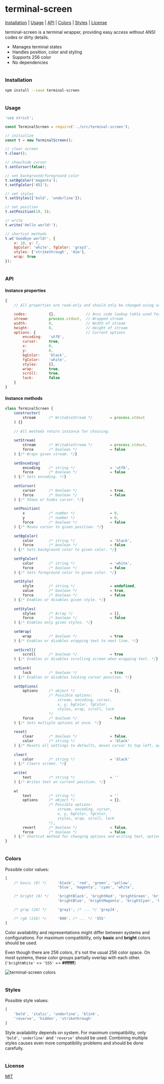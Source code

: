 # terminal-screen

[Installation](#installation) |
[Usage](#usage) |
[API](#api) |
[Colors](#colors) |
[Styles](#styles) |
[License](#license)

terminal-screen is a terminal wrapper, providing easy access without ANSI codes or dirty details.
- Manages terminal states
- Handles position, color and styling
- Supports 256 color
- No dependencies

# []()

### Installation
```bash
npm install --save terminal-screen
```

# []()

### Usage
```javascript
'use strict';

const TerminalScreen = require('../src/terminal-screen');

// initialize
const t = new TerminalScreen();

// clear screen
t.clear();

// show/hide cursor
t.setCursor(false);

// set background/foreground color
t.setBgColor('magenta');
t.setFgColor('451');

// set styles
t.setStyles(['bold', 'underline']);

// set position
t.setPosition(10, 5);

// write
t.write('Hello world!');

// shortcut methods
t.w('Goodbye world!', {
    x: 10, y: 7,
    bgColor: 'white', fgColor: 'gray3',
    styles: ['strikethrough', 'dim'],
    wrap: true
});
```

# []()

### API
#### Instance properties
```javascript
{
    // All properties are read-only and should only be changed using setter methods.

    codes:          {},              // Ansi code lookup table used for operations
    stream:         process.stdout,  // Wrapped stream
    width:          0,               // Width of stream
    height:         0,               // Height of stream
    options: {                       // Current options
        encoding:   'utf8',
        cursor:     true,
        x:          0,
        y:          0,
        bgColor:    'black',
        fgColor:    'white',
        styles:     [],
        wrap:       true,
        scroll:     true,
        lock:       false
    }
}
```

#### Instance methods
```javascript
class TerminalScreen {
    constructor(
        stream      /* WritableStream */        = process.stdout        // Stream to wrap
    ) {}
    
    // All methods return instance for chaining.
    
    setStream(
        stream      /* WritableStream */        = process.stdout,       // Stream to wrap
        force       /* boolean */               = false                 // Force change
    ) {/* Wraps given stream. */}
    
    setEncoding(
        encoding    /* string */                = 'utf8',               // Encoding to set
        force       /* boolean */               = false                 // Force change
    ) {/* Sets encoding. */}
    
    setCursor(
        cursor      /* boolean */               = true,                 // Cursor status
        force       /* boolean */               = false                 // Force change
    ) {/* Shows or hides cursor. */}
    
    setPosition(
        x           /* number */                = 0,                    // Zero-indexed X coordinate
        y           /* number */                = 0,                    // Zero-indexed Y coordinate
        force       /* boolean */               = false                 // Force change
    ) {/* Moves cursor to given position. */}
    
    setBgColor(
        color       /* string */                = 'black',              // Color name
        force       /* boolean */               = false                 // Force change
    ) {/* Sets background color to given color. */}
    
    setFgColor(
        color       /* string */                = 'white',              // Color name
        force       /* boolean */               = false                 // Force change
    ) {/* Sets foreground color to given color. */}
    
    setStyle(
        style       /* string */                = undefined,            // Style name
        value       /* boolean */               = true,                 // Style status
        force       /* boolean */               = false                 // Force change
    ) {/* Enables or disables given style. */}
    
    setStyles(
        styles      /* Array */                 = [],                   // Array of style names
        force       /* boolean */               = false                 // Force change
    ) {/* Enables only given styles. */}
    
    setWrap(
        wrap        /* boolean */               = true                  // wrap status
    ) {/* Enables or disables wrapping text to next line. */}
    
    setScroll(
        scroll      /* boolean */               = true                  // scroll status
    ) {/* Enables or disables scrolling screen when wrapping text. */}
    
    setLock(
        lock        /* boolean */               = true                  // lock status
    ) {/* Enables or disables locking cursor position. */}
    
    setOptions(
        options     /* object */                = {},                   // Key/value pairs of objects
                    /* Possible options:
                        stream, encoding, cursor,
                        x, y, bgColor, fgColor,
                        styles, wrap, scroll, lock
                    */
        force       /* boolean */               = false                 // Force change
    ) {/* Sets multiple options at once. */}
    
    reset(
        clear       /* boolean */               = false,                // Clears screen
        color       /* string */                = 'black'               // Color name
    ) {/* Resets all settings to defaults, moves cursor to top left, optionally clears screen. */}
    
    clear(
        color       /* string */                = 'black'               // Color name
    ) {/* Clears screen. */}
    
    write(
        text        /* string */                = ''                    // Text to write
    ) {/* Writes text on current position. */}
    
    w(
        text        /* string */                = ''                    // Text to write,
        options     /* object */                = {},                   // Key/value pairs of objects
                    /* Possible options:
                        stream, encoding, cursor,
                        x, y, bgColor, fgColor,
                        styles, wrap, scroll, lock
                    */,
        revert      /* boolean */               = false,                // Reverts options back
        force       /* boolean */               = false                 // Force change
    ) {/* Shortcut method for changing options and writing text, optionally reverting changes. */}
}
```

# []()

### Colors
Possible color values:
```javascript
[
    /* basic (8) */     'black', 'red', 'green', 'yellow',
                        'blue', 'magenta', 'cyan', 'white',

    /* bright (8) */    'brightBlack', 'brightRed', 'brightGreen', 'brightYellow',
                        'brightBlue', 'brightMagenta', 'brightCyan', 'brightWhite',

    /* gray (24) */     'gray1', /* ... */ 'gray24',

    /* rgb (216) */     '000', /* ... */ '555'
]
```

Color availability and representations might differ between systems and configurations. For maximum compatibility, only **basic** and **bright** colors should be used.

Even though there are 256 colors, it's not the usual 256 color space. On most systems, these color groups partially overlap with each other. (`'brightWhite'` == `'555'` == **#ffffff**)

![terminal-screen colors](http://i.imgur.com/1IL56NZ.png)

# []()

### Styles
Possible style values:
```javascript
[
    'bold', 'italic', 'underline', 'blink',
    'reverse', 'hidden', 'strikethrough'
]
```

Style availability depends on system. For maximum compatibility, only `'bold'`, `'underline'` and `'reverse'` should be used. Combining multiple styles causes even more compatibility problems and should be done carefully.

# []()

### License
[MIT](https://github.com/eozan/terminal-brush/blob/master/LICENSE)
